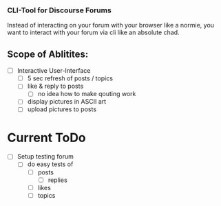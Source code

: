 ### CLI-Tool for Discourse Forums

Instead of interacting on your forum with your browser like a normie, you want to interact with your forum via cli like an absolute chad.

## Scope of Ablitites:

* [ ] Interactive User-Interface
    * [ ] 5 sec refresh of posts / topics
    * [ ] like & reply to posts
        * [ ] no idea how to make qouting work
    * [ ] display pictures in ASCII art
    * [ ] upload pictures to posts

# Current ToDo

* [ ] Setup testing forum
	* [ ] do easy tests of
		* [ ] posts
			* [ ] replies
		* [ ] likes
		* [ ] topics
